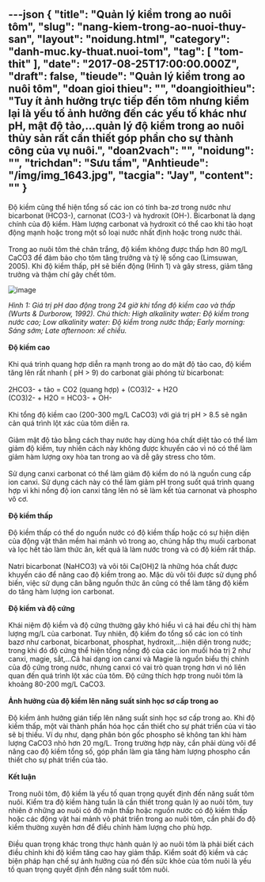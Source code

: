 ---json
{
    "title": "Quản lý kiềm trong ao nuôi tôm",
    "slug": "nang-kiem-trong-ao-nuoi-thuy-san",
    "layout": "noidung.html",
    "category": "danh-muc.ky-thuat.nuoi-tom",
    "tag": [
        "tom-thit"
    ],
    "date": "2017-08-25T17:00:00.000Z",
    "draft": false,
    "tieude": "Quản lý kiềm trong ao nuôi tôm",
    "doan gioi thieu": "",
    "doangioithieu": "Tuy ít ảnh hưởng trực tiếp đến tôm nhưng kiềm lại là yếu tố ảnh hưởng đến các yếu tố khác như pH, mật độ tảo,...quản lý độ kiềm trong ao nuôi thủy sản rất cần thiết góp phần cho sự thành công của vụ nuôi.",
    "doan2vach": "",
    "noidung": "",
    "trichdan": "Sưu tầm",
    "Anhtieude": "/img/img_1643.jpg",
    "tacgia": "Jay",
    "__content__": ""
}
---
<p><span style="font-size:14px">Độ kiềm cũng th&ecirc;̉ hi&ecirc;̣n t&ocirc;̉ng s&ocirc;́ các ion có tính ba-zơ trong nước như bicarbonat (HCO3-), carnonat (CO3-) và hydroxit (OH-). Bicarbonat là dạng chính của đ&ocirc;̣ ki&ecirc;̀m. Hàm lượng carbonat và hydroxit có th&ecirc;̉ cao khi tảo hoạt đ&ocirc;̣ng mạnh hoặc trong m&ocirc;̣t s&ocirc;́ loại nước nh&acirc;́t định hoặc trong nước thải.&nbsp;<br />
<br />
Trong ao nu&ocirc;i t&ocirc;m thẻ ch&acirc;n trắng, đ&ocirc;̣ ki&ecirc;̀m kh&ocirc;ng được th&acirc;́p hơn 80 mg/L CaCO3 đ&ecirc;̉ đảm bảo cho t&ocirc;m tăng trưởng và tỷ l&ecirc;̣ s&ocirc;́ng cao (Limsuwan, 2005). Khi đ&ocirc;̣ ki&ecirc;̀m th&acirc;́p, pH sẽ bi&ecirc;́n đ&ocirc;̣ng (Hình 1) và g&acirc;y stress, giảm tăng trưởng và th&acirc;̣m chí g&acirc;y ch&ecirc;́t t&ocirc;m.</span></p>

<p><span style="font-size:14px"><img alt="image" src="http://68.media.tumblr.com/04224c0e1b2941d5042742e2bd007959/tumblr_inline_nqwm1gyWgX1txo3bl_1280.jpg" /></span></p>

<p><span style="font-size:14px"><em>Hình 1: Giá trị pH dao đ&ocirc;̣ng trong 24 giờ khi t&ocirc;̉ng đ&ocirc;̣ ki&ecirc;̀m cao và th&acirc;́p (Wurts &amp; Durborow, 1992). Chú thích: High alkalinity water: Đ&ocirc;̣ ki&ecirc;̀m trong nước cao; Low alkalinity water: Đ&ocirc;̣ ki&ecirc;̀m trong nước th&acirc;́p; Early morning: Sáng sớm; Late afternoon: x&ecirc;́ chi&ecirc;̀u. &nbsp;</em><br />
<br />
<strong>Đ&ocirc;̣ ki&ecirc;̀m cao</strong><br />
<br />
Khi quá trình quang hợp di&ecirc;̃n ra mạnh trong ao do m&acirc;̣t đ&ocirc;̣ tảo cao, đ&ocirc;̣ ki&ecirc;̀m tăng l&ecirc;n r&acirc;́t nhanh ( pH &gt; 9) do carbonat giải phóng từ bicarbonat:<br />
<br />
2HCO3- + tảo = CO2 (quang hợp) + (CO3)2- + H2O<br />
(CO3)2- + H2O = HCO3- + OH-<br />
<br />
Khi t&ocirc;̉ng đ&ocirc;̣ ki&ecirc;̀m cao (200-300 mg/L CaCO3) với giá trị pH &gt; 8.5 sẽ ngăn cản quá trình l&ocirc;̣t xác của t&ocirc;m di&ecirc;̃n ra.&nbsp;<br />
<br />
Giảm m&acirc;̣t đ&ocirc;̣ tảo bằng cách thay nước hay dùng hóa ch&acirc;́t di&ecirc;̣t tảo có th&ecirc;̉ làm giảm đ&ocirc;̣ ki&ecirc;̀m, tuy nhi&ecirc;n cách này kh&ocirc;ng được khuy&ecirc;́n cáo vì nó có th&ecirc;̉ làm giảm hàm lượng oxy hòa tan trong ao và d&ecirc;̃ g&acirc;y stress cho t&ocirc;m.<br />
<br />
Sử dụng canxi carbonat có th&ecirc;̉ làm giảm đ&ocirc;̣ ki&ecirc;̀m do nó là ngu&ocirc;̀n cung c&acirc;́p ion canxi. Sử dụng cách này có th&ecirc;̉ làm giảm pH trong su&ocirc;́t quá trình quang hợp vì khi n&ocirc;̀ng đ&ocirc;̣ ion canxi tăng l&ecirc;n nó sẽ làm k&ecirc;́t tủa carnonat và phospho v&ocirc; cơ.&nbsp;<br />
<br />
<strong>Đ&ocirc;̣ ki&ecirc;̀m th&acirc;́p</strong><br />
<br />
Đ&ocirc;̣ ki&ecirc;̀m th&acirc;́p có th&ecirc;̉ do ngu&ocirc;̀n nước có đ&ocirc;̣ ki&ecirc;̀m th&acirc;́p hoặc có sự hi&ecirc;̣n di&ecirc;̣n của đ&ocirc;̣ng v&acirc;̣t th&acirc;n m&ecirc;̀m hai mảnh vỏ trong ao, chúng h&acirc;́p thụ mu&ocirc;́i carbonat và lọc h&ecirc;́t tảo làm thức ăn, k&ecirc;́t quả là làm nước trong và có đ&ocirc;̣ ki&ecirc;̀m r&acirc;́t th&acirc;́p.<br />
<br />
Natri bicarbonat (NaHCO3) và v&ocirc;i t&ocirc;i Ca(OH)2 là những hóa ch&acirc;́t được khuy&ecirc;́n cáo đ&ecirc;̉ n&acirc;ng cao đ&ocirc;̣ ki&ecirc;̀m trong ao. Mặc dù v&ocirc;i t&ocirc;i được sử dụng ph&ocirc;̉ bi&ecirc;́n, vi&ecirc;̣c sử dụng c&acirc;n bằng ngu&ocirc;̀n thức ăn cũng có th&ecirc;̉ làm tăng đ&ocirc;̣ ki&ecirc;̀m do tăng hàm lượng ion carbonat.&nbsp;<br />
<br />
<strong>Đ&ocirc;̣ ki&ecirc;̀m và đ&ocirc;̣ cứng</strong><br />
<br />
Khái ni&ecirc;̣m đ&ocirc;̣ ki&ecirc;̀m và đ&ocirc;̣ cứng thường g&acirc;y khó hi&ecirc;̉u vì cả hai đ&ecirc;̀u chỉ thị hàm lượng mg/L của carbonat. Tuy nhi&ecirc;n, đ&ocirc;̣ ki&ecirc;̀m đo t&ocirc;̉ng s&ocirc;́ các ion có tính bazơ như carbonat, bicarbonat, phosphat, hydroxit,&hellip;hi&ecirc;̣n di&ecirc;̣n trong nước; trong khi đó đ&ocirc;̣ cứng th&ecirc;̉ hi&ecirc;̣n t&ocirc;̉ng n&ocirc;̀ng đ&ocirc;̣ của các ion mu&ocirc;́i hóa trị 2 như canxi, magie, sắt,&hellip;Cả hai dạng ion canxi và Magie là ngu&ocirc;̀n bi&ecirc;̉u thị chính của đ&ocirc;̣ cứng trong nước, nhưng canxi có vai trò quan trọng hơn vì nó li&ecirc;n quan đ&ecirc;́n quá trình l&ocirc;̣t xác của t&ocirc;m. Đ&ocirc;̣ cứng thích hợp trong nu&ocirc;i t&ocirc;m là khoảng 80-200 mg/L CaCO3.&nbsp;<br />
<br />
<strong>Ảnh hưởng của đ&ocirc;̣ ki&ecirc;̀m l&ecirc;n năng su&acirc;́t sinh học sơ c&acirc;́p trong ao</strong><br />
<br />
Đ&ocirc;̣ ki&ecirc;̀m ảnh hưởng gián ti&ecirc;́p l&ecirc;n năng su&acirc;́t sinh học sơ c&acirc;́p trong ao. Khi đ&ocirc;̣ ki&ecirc;̀m th&acirc;́p, m&ocirc;̣t vài thành ph&acirc;̀n hóa học c&acirc;̀n thi&ecirc;́t cho sự phát tri&ecirc;̉n của vi tảo sẽ bị thi&ecirc;́u. Ví dụ như, dạng ph&acirc;n bón g&ocirc;́c phospho sẽ kh&ocirc;ng tan khi hàm lượng CaCO3 nhỏ hơn 20 mg/L. Trong trường hợp này, c&acirc;̀n phải dùng v&ocirc;i đ&ecirc;̉ n&acirc;ng cao đ&ocirc;̣ ki&ecirc;̀m t&ocirc;̉ng s&ocirc;́, góp ph&acirc;̀n làm gia tăng hàm lượng phospho c&acirc;̀n thi&ecirc;́t cho sự phát tri&ecirc;̉n của tảo. &nbsp;&nbsp;<br />
<br />
<strong>K&ecirc;́t lu&acirc;̣n</strong><br />
<br />
Trong nu&ocirc;i t&ocirc;m, đ&ocirc;̣ ki&ecirc;̀m là y&ecirc;́u t&ocirc;́ quan trọng quy&ecirc;́t định đ&ecirc;́n năng su&acirc;́t t&ocirc;m nu&ocirc;i. Ki&ecirc;̉m tra đ&ocirc;̣ ki&ecirc;̀m hàng tu&acirc;̀n là c&acirc;̀n thi&ecirc;́t trong quản lý ao nu&ocirc;i t&ocirc;m, tuy nhi&ecirc;n ở những ao nu&ocirc;i có đ&ocirc;̣ mặn th&acirc;́p hoặc ngu&ocirc;̀n nước có đ&ocirc;̣ ki&ecirc;̀m th&acirc;́p hoặc các đ&ocirc;̣ng v&acirc;̣t hai mảnh vỏ phát tri&ecirc;̉n trong ao nu&ocirc;i t&ocirc;m, c&acirc;̀n phải đo đ&ocirc;̣ ki&ecirc;̀m thường xuy&ecirc;n hơn đ&ecirc;̉ đi&ecirc;̀u chỉnh hàm lượng cho phù hợp.<br />
<br />
Đi&ecirc;̀u quan trọng khác trong thực hành quản lý ao nu&ocirc;i t&ocirc;m là phải bi&ecirc;́t cách đi&ecirc;̀u chỉnh khi đ&ocirc;̣ ki&ecirc;̀m tăng cao hay giảm th&acirc;́p. Ki&ecirc;̉m soát đ&ocirc;̣ ki&ecirc;̀m và các bi&ecirc;̣n pháp hạn ch&ecirc;́ sự ảnh hưởng của nó đ&ecirc;́n sức khỏe của t&ocirc;m nu&ocirc;i là y&ecirc;́u t&ocirc;́ quan trọng quy&ecirc;́t định đ&ecirc;́n năng su&acirc;́t t&ocirc;m nu&ocirc;i.</span></p>
